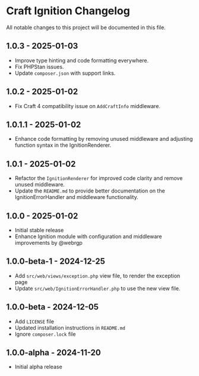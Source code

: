 # Craft Ignition Changelog

All notable changes to this project will be documented in this file.

## 1.0.3 - 2025-01-03

- Improve type hinting and code formatting everywhere.
- Fix PHPStan issues.
- Update `composer.json` with support links.

## 1.0.2 - 2025-01-02

- Fix Craft 4 compatibility issue on `AddCraftInfo` middleware.

## 1.0.1.1 - 2025-01-02

- Enhance code formatting by removing unused middleware and adjusting function syntax in the IgnitionRenderer.

## 1.0.1 - 2025-01-02

- Refactor the `IgnitionRenderer` for improved code clarity and remove unused middleware.
- Update the `README.md` to provide better documentation on the IgnitionErrorHandler and middleware functionality.

## 1.0.0 - 2025-01-02

- Initial stable release
- Enhance Ignition module with configuration and middleware improvements by @webrgp

## 1.0.0-beta-1 - 2024-12-25

- Add `src/web/views/exception.php` view file, to render the exception page
- Update `src/web/IgnitionErrorHandler.php` to use the new view file.

## 1.0.0-beta - 2024-12-05

- Add `LICENSE` file
- Updated installation instructions in `README.md`
- Ignore `composer.lock` file

## 1.0.0-alpha - 2024-11-20

- Initial alpha release
